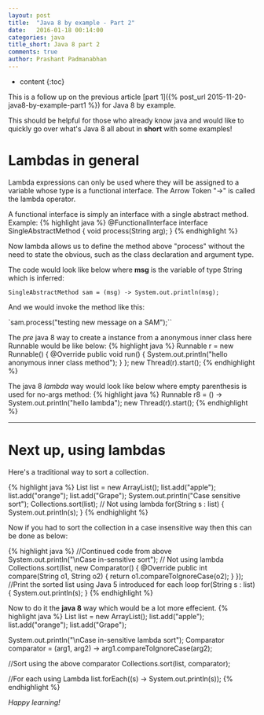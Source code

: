 ```yaml
---
layout: post
title:  "Java 8 by example - Part 2"
date:   2016-01-18 00:14:00
categories: java
title_short: Java 8 part 2
comments: true
author: Prashant Padmanabhan
---
```

* content
{:toc}

This is a follow up on the previous article [part 1]({% post_url 2015-11-20-java8-by-example-part1 %}) for Java 8 by example.

This should be helpful for those who already know java and would like to quickly go over what's Java 8 all about in **short** with some examples!

# Lambdas in general
Lambda expressions can only be used where they will be assigned to a variable whose type is a functional interface.
The Arrow Token "->" is called the lambda operator.

A functional interface is simply an interface with a single abstract method.
Example:
{% highlight java %}
@FunctionalInterface
interface SingleAbstractMethod {
  void process(String arg);
}
{% endhighlight %}

Now lambda allows us to define the method above "process" without the need to state the obvious, such as the class declaration and argument type.

The code would look like below where **msg** is the variable of type String which is inferred:

`SingleAbstractMethod sam = (msg) -> System.out.println(msg);`

And we would invoke the method like this:

`sam.process("testing new message on a SAM");``


The *pre* java 8 way to create a instance from a anonymous inner class here Runnable would be like below:
{% highlight java %}
Runnable r = new Runnable() {
	@Override
	public void run() {
	   System.out.println("hello anonymous inner class method");
	}
};
new Thread(r).start();
{% endhighlight %}

The java 8 *lambda* way would look like below where empty parenthesis is used for no-args method:
{% highlight java %}
Runnable r8 = () -> System.out.println("hello lambda");
new Thread(r).start();
{% endhighlight %}

---
# Next up, using lambdas
Here's a traditional way to sort a collection.

{% highlight java %}
List<String> list = new ArrayList<String>();
list.add("apple");
list.add("orange");
list.add("Grape");
System.out.println("Case sensitive sort");
Collections.sort(list);
// Not using lambda
for(String s : list) {
 System.out.println(s);
}
{% endhighlight %}

Now if you had to sort the collection in a case insensitive way then this can be done as below:

{% highlight java %}
//Continued code from above
System.out.println("\nCase in-sensitive sort");
// Not using lambda
Collections.sort(list, new Comparator<String>() {
  @Override
  public int compare(String o1, String o2) {
    return o1.compareToIgnoreCase(o2);
  }
});
//Print the sorted list using Java 5 introduced for each loop
for(String s : list) {
	System.out.println(s);
}
{% endhighlight %}

Now to do it the **java 8** way which would be a lot more effecient.
{% highlight java %}
List<String> list = new ArrayList<String>();
list.add("apple");
list.add("orange");
list.add("Grape");

System.out.println("\nCase in-sensitive lambda sort");
Comparator<String> comparator = (arg1, arg2) -> arg1.compareToIgnoreCase(arg2);

//Sort using the above comparator
Collections.sort(list, comparator);

//For each using Lambda
list.forEach((s) -> System.out.println(s));
{% endhighlight %}

*Happy learning!*

